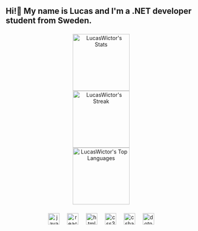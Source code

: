 <h2 align="left">Hi!👋 My name is Lucas and I'm a .NET developer student from Sweden.</h2>

###

<div align="center">
  <img src="https://github-readme-stats.vercel.app/api?username=LucasWictor&theme=tokyonight&show_icons=true&hide_border=true&count_private=true" alt="LucasWictor's Stats" height="150" />
  <br/>
  <img src="https://github-readme-streak-stats.herokuapp.com/?user=LucasWictor&theme=tokyonight&hide_border=true" alt="LucasWictor's Streak" height="150" />
  <br/>
  <img src="https://github-readme-stats.vercel.app/api/top-langs/?username=LucasWictor&theme=tokyonight&show_icons=true&hide_border=true&layout=compact" alt="LucasWictor's Top Languages" height="150" />
</div>

###

<div align="center">
  <img src="https://cdn.jsdelivr.net/gh/devicons/devicon/icons/javascript/javascript-original.svg" height="30" alt="javascript logo" />
  <img width="12" />
  <img src="https://cdn.jsdelivr.net/gh/devicons/devicon/icons/react/react-original.svg" height="30" alt="react logo" />
  <img width="12" />
  <img src="https://cdn.jsdelivr.net/gh/devicons/devicon/icons/html5/html5-original.svg" height="30" alt="html5 logo" />
  <img width="12" />
  <img src="https://cdn.jsdelivr.net/gh/devicons/devicon/icons/css3/css3-original.svg" height="30" alt="css3 logo" />
  <img width="12" />
  <img src="https://cdn.jsdelivr.net/gh/devicons/devicon/icons/csharp/csharp-original.svg" height="30" alt="csharp logo" />
  <img width="12" />
  <img src="https://cdn.jsdelivr.net/gh/devicons/devicon/icons/dotnetcore/dotnetcore-original.svg" height="30" alt="dotnetcore logo" />
</div>

###

<br clear="both">
